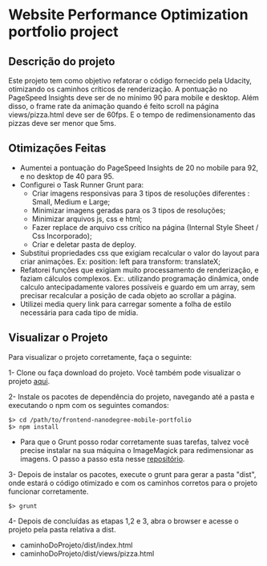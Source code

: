 
# Website Performance Optimization portfolio project

Descrição do projeto
--------------
Este projeto tem como objetivo refatorar o código fornecido pela Udacity, otimizando os caminhos críticos de renderização. A pontuação no PageSpeed Insights deve ser de no mínimo 90 para mobile e desktop. Além disso, o frame rate da animação quando é feito scroll na página views/pizza.html deve ser
de 60fps. E o tempo de redimensionamento das pizzas deve ser menor que 5ms.

## Otimizações Feitas
* Aumentei a pontuação do PageSpeed Insights de 20 no mobile para 92, e no desktop de 40 para 95.
* Configurei o Task Runner Grunt para:
  * Criar imagens responsivas para 3 tipos de resoluções diferentes : Small, Medium e Large;
  * Minimizar imagens geradas para os 3 tipos de resoluções;
  * Minimizar arquivos js, css e html;
  * Fazer replace de arquivo css crítico na página (Internal Style Sheet / Css Incorporado);
  * Criar e deletar pasta de deploy.
* Substitui propriedades css que exigiam recalcular o valor do layout para criar animações. Ex:  position: left para transform: translateX;
* Refatorei funções que exigiam muito processamento de renderização, e faziam cálculos complexos. Ex:. utilizando programação dinâmica, onde calculo antecipadamente valores possíveis e guardo em um array, sem precisar recalcular a posição de cada objeto ao scrollar a página.
* Utilizei media query link para carregar somente a folha de estilo necessária para cada tipo de mídia.


## Visualizar o Projeto

Para visualizar o projeto corretamente, faça o seguinte:

1- Clone ou faça download do projeto. Você também pode visualizar o projeto [aqui](https://alinealvesvianna.github.io/frontend-nanodegree-mobile-portfolio/dist/).

2- Instale os pacotes de dependência do projeto, navegando até a pasta e executando o npm com os seguintes comandos:

```
$> cd /path/to/frontend-nanodegree-mobile-portfolio
$> npm install
```

  * Para que o Grunt posso rodar corretamente suas tarefas, talvez você precise instalar na sua máquina o ImageMagick para redimensionar as imagens. O passo a passo esta nesse [repositório](https://github.com/andismith/grunt-responsive-images).

3- Depois de instalar os pacotes, execute o grunt para gerar a pasta "dist",
onde estará o código otimizado e com os caminhos corretos para o projeto funcionar corretamente.

  ``
  $> grunt
  ``

4-  Depois de concluídas as etapas 1,2 e 3, abra o browser e acesse o projeto pela pasta relativa a dist.

  * caminhoDoProjeto/dist/index.html
  * caminhoDoProjeto/dist/views/pizza.html
